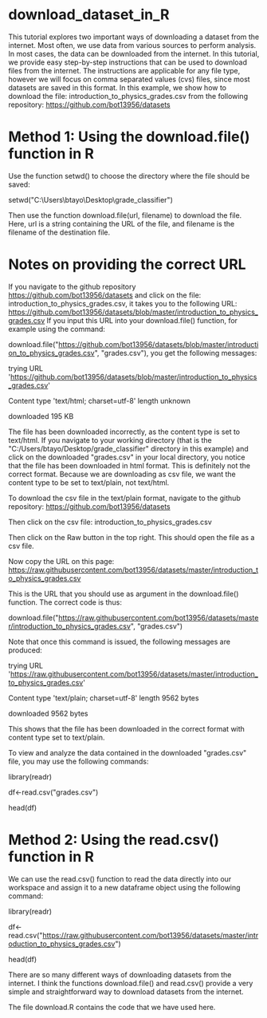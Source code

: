 # download_dataset_in_R

This tutorial explores two important ways of downloading a dataset from the internet. Most often, we use data from various sources to perform analysis. In most cases, the data can be downloaded from the internet. In this tutorial, we provide easy step-by-step instructions that can be used to download files from the internet. The instructions are applicable for any file type, however we will focus on comma separated values (cvs) files, since most datasets are saved in this format. In this example, we show how to download the file: introduction_to_physics_grades.csv from the following repository: https://github.com/bot13956/datasets

# Method 1: Using the download.file() function in R
Use the function setwd() to choose the directory where the file should be saved:

setwd("C:\\Users\\btayo\\Desktop\\grade_classifier")

Then use the function download.file(url, filename) to download the file. Here, url is a string containing the URL of the file, and filename is the filename of the destination file. 

# Notes on providing the correct URL
If you navigate to the github repository https://github.com/bot13956/datasets and click on the file: introduction_to_physics_grades.csv, it takes you to the following URL: https://github.com/bot13956/datasets/blob/master/introduction_to_physics_grades.csv
If you input this URL into your download.file() function, for example using the command:

download.file("https://github.com/bot13956/datasets/blob/master/introduction_to_physics_grades.csv", "grades.csv"), you get the following messages:

trying URL 'https://github.com/bot13956/datasets/blob/master/introduction_to_physics_grades.csv'

Content type 'text/html; charset=utf-8' length unknown

downloaded 195 KB

The file has been downloaded incorrectly, as the content type is set to text/html. If you navigate to your working directory (that is the "C:/Users/btayo/Desktop/grade_classifier" directory in this example) and click on the downloaded "grades.csv" in your local directory, you notice that the file has been downloaded in html format. This is definitely not the correct format.  Because we are downloading as csv file, we want the content type to be set to text/plain, not text/html. 

To download the csv file in the text/plain format, navigate to the github repository: https://github.com/bot13956/datasets

Then click on the csv file: introduction_to_physics_grades.csv 

Then click on the Raw button in the top right. This should open the file as a csv file.

Now copy the URL on this page: https://raw.githubusercontent.com/bot13956/datasets/master/introduction_to_physics_grades.csv

This is the URL that you should use as argument in the download.file() function. The correct code is thus:

download.file("https://raw.githubusercontent.com/bot13956/datasets/master/introduction_to_physics_grades.csv", "grades.csv")

Note that once this command is issued, the following messages are produced:

trying URL 'https://raw.githubusercontent.com/bot13956/datasets/master/introduction_to_physics_grades.csv'

Content type 'text/plain; charset=utf-8' length 9562 bytes

downloaded 9562 bytes

This shows that the file has been downloaded in the correct format with content type set to text/plain. 

To view and analyze the data contained in the downloaded "grades.csv" file, you may use the following commands:

library(readr)

df<-read.csv("grades.csv")

head(df)

# Method 2: Using the read.csv() function in R

We can use the read.csv() function to read the data directly into our workspace and assign it to a new dataframe object using the following command:

library(readr)

df<-read.csv("https://raw.githubusercontent.com/bot13956/datasets/master/introduction_to_physics_grades.csv")

head(df)

There are so many different ways of downloading datasets from the internet. I think the functions download.file() and read.csv() provide a very simple and straightforward way to download datasets from the internet. 

The file download.R contains the code that we have used here.

